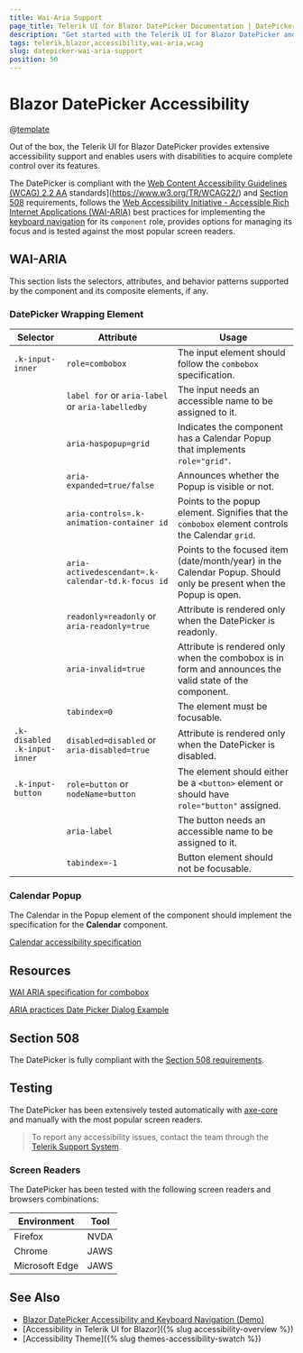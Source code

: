 ```yaml
---
title: Wai-Aria Support
page_title: Telerik UI for Blazor DatePicker Documentation | DatePicker  Accessibility
description: "Get started with the Telerik UI for Blazor DatePicker and learn about its accessibility support for WAI-ARIA, Section 508, and WCAG 2.1."
tags: telerik,blazor,accessibility,wai-aria,wcag
slug: datepicker-wai-aria-support 
position: 50 
---
```


# Blazor DatePicker Accessibility

@[template](/_contentTemplates/common/parameters-table-styles.md#table-layout)



Out of the box, the Telerik UI for Blazor DatePicker provides extensive accessibility support and enables users with disabilities to acquire complete control over its features.


The DatePicker is compliant with the [Web Content Accessibility Guidelines (WCAG) 2.2  AA](https://www.w3.org/TR/WCAG22/) standards](https://www.w3.org/TR/WCAG22/) and [Section 508](http://www.section508.gov/) requirements, follows the [Web Accessibility Initiative - Accessible Rich Internet Applications (WAI-ARIA)](https://www.w3.org/WAI/ARIA/apg/) best practices for implementing the [keyboard navigation](#keyboard-navigation) for its `component` role, provides options for managing its focus and is tested against the most popular screen readers.

## WAI-ARIA


This section lists the selectors, attributes, and behavior patterns supported by the component and its composite elements, if any.

### DatePicker Wrapping Element

| Selector | Attribute | Usage |
| -------- | --------- | ----- |
| `.k-input-inner` | `role=combobox` | The input element should follow the `combobox` specification. |
|  | `label for` or `aria-label` or `aria-labelledby` | The input needs an accessible name to be assigned to it. |
|  | `aria-haspopup=grid` | Indicates the component has a Calendar Popup that implements `role="grid"`. |
|  | `aria-expanded=true/false` | Announces whether the Popup is visible or not. |
|  | `aria-controls=.k-animation-container id` | Points to the popup element. Signifies that the `combobox` element controls the Calendar `grid`. |
|  | `aria-activedescendant=.k-calendar-td.k-focus id` | Points to the focused item (date/month/year) in the Calendar Popup. Should only be present when the Popup is open. |
|  | `readonly=readonly` or `aria-readonly=true` | Attribute is rendered only when the DatePicker is readonly. |
|  | `aria-invalid=true` | Attribute is rendered only when the combobox is in form and announces the valid state of the component. |
|  | `tabindex=0` | The element must be focusable. |
| `.k-disabled .k-input-inner` | `disabled=disabled` or `aria-disabled=true` | Attribute is rendered only when the DatePicker is disabled. |
| `.k-input-button` | `role=button` or `nodeName=button` | The element should either be a `<button>` element or should have `role="button"` assigned. |
|  | `aria-label` | The button needs an accessible name to be assigned to it. |
|  | `tabindex=-1` | Button element should not be focusable. |

### Calendar Popup


The Calendar in the Popup element of the component should implement the specification for the **Calendar** component.

[Calendar accessibility specification]({{calendar_a11y_link}})

## Resources

[WAI ARIA specification for combobox](https://www.w3.org/TR/wai-aria-1.2/#combobox)

[ARIA practices Date Picker Dialog Example](https://www.w3.org/WAI/ARIA/apg/example-index/dialog-modal/datepicker-dialog.html)

## Section 508


The DatePicker is fully compliant with the [Section 508 requirements](http://www.section508.gov/).

## Testing


The DatePicker has been extensively tested automatically with [axe-core](https://github.com/dequelabs/axe-core) and manually with the most popular screen readers.

> To report any accessibility issues, contact the team through the [Telerik Support System](https://www.telerik.com/account/support-center).

### Screen Readers


The DatePicker has been tested with the following screen readers and browsers combinations:

| Environment | Tool |
| ----------- | ---- |
| Firefox | NVDA |
| Chrome | JAWS |
| Microsoft Edge | JAWS |



## See Also

* [Blazor DatePicker Accessibility and Keyboard Navigation (Demo)](https://demos.telerik.com/blazor-ui/datepicker/keyboard-navigation)
* [Accessibility in Telerik UI for Blazor]({% slug accessibility-overview %})
* [Accessibility Theme]({% slug themes-accessibility-swatch %})